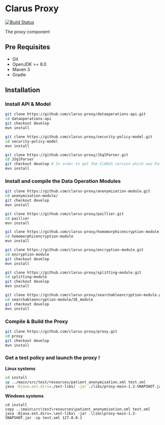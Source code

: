 # Clarus Proxy
[![Build Status](https://travis-ci.org/clarus-proxy/proxy.svg?branch=master)](https://travis-ci.org/clarus-proxy/proxy)

The proxy component

## Pre Requisites

* Git
* OpenJDK >= 8.0
* Maven 3
* Gradle

## Installation

### Install API & Model

```bash
git clone https://github.com/clarus-proxy/dataoperations-api.git
cd dataoperations-api
git checkout develop
mvn install
````

```bash
git clone https://github.com/clarus-proxy/security-policy-model.git
cd security-policy-model
mvn install
````

```bash
git clone https://github.com/clarus-proxy/JSqlParser.git
cd JSqlParser
git checkout develop # In order to get the CLARUS version which was Patched
mvn install
````

### Install and compile the Data Operation Modules

```bash
git clone https://github.com/clarus-proxy/anonymization-module.git
cd anonymization-module/
git checkout develop
mvn install
````

```bash
git clone https://github.com/clarus-proxy/paillier.git
cd paillier
mvn install
````

```bash
git clone https://github.com/clarus-proxy/homomorphicencryption-module.git
cd homomorphicencryption-module
mvn install
````

```bash
git clone https://github.com/clarus-proxy/encryption-module.git
cd encryption-module
git checkout develop
mvn install
````

```bash
git clone https://github.com/clarus-proxy/splitting-module.git
cd splitting-module
git checkout develop
mvn install
````

```bash
git clone https://github.com/clarus-proxy/searchableencryption-module.git
cd searchableencryption-module/SE_module
git checkout develop
mvn install
````

### Compile & Build the Proxy

```bash
git clone https://github.com/clarus-proxy/proxy.git
cd proxy
git checkout develop
mvn install
```

### Get a test policy and launch the proxy !

__Linux systems__

```bash
cd install
cp ../main/src/test/resources/patient_anonymisation.xml test.xml
java -Djava.ext.dirs=./ext-libs/ -jar ./libs/proxy-main-1.2-SNAPSHOT.jar -sp test.xml 127.0.0.1
```

__Windows systems__

```batch
cd install
copy ..\main\src\test\resources\patient_anonymisation.xml test.xml
java -Djava.ext.dirs=.\ext-libs\ -jar .\libs\proxy-main-1.2-SNAPSHOT.jar -sp test.xml 127.0.0.1
```
